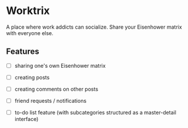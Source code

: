 # Worktrix
A place where work addicts can socialize. Share your Eisenhower matrix with everyone else.

## Features

- [ ] sharing one's own Eisenhower matrix
- [ ] creating posts
- [ ] creating comments on other posts
- [ ] friend requests / notifications
- [ ] to-do list feature (with subcategories structured as a master-detail interface)


